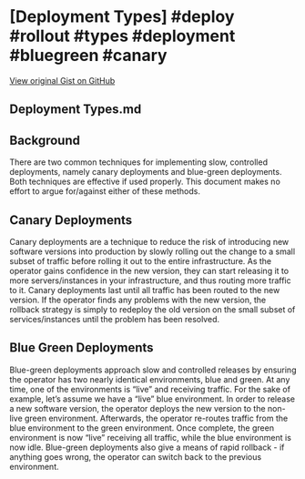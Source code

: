 # [Deployment Types] #deploy #rollout #types #deployment #bluegreen #canary

[View original Gist on GitHub](https://gist.github.com/Integralist/414fc20834cf953ee725f930e74d8acf)

## Deployment Types.md

## Background
There are two common techniques for implementing slow, controlled deployments, namely canary deployments and blue-green deployments. Both techniques are effective if used properly. This document makes no effort to argue for/against either of these methods.

## Canary Deployments
Canary deployments are a technique to reduce the risk of introducing new software versions into production by slowly rolling out the change to a small subset of traffic before rolling it out to the entire infrastructure. As the operator gains confidence in the new version, they can start releasing it to more servers/instances in your infrastructure, and thus routing more traffic to it.  Canary deployments last until all traffic has been routed to the new version. If the operator finds any problems with the new version, the rollback strategy is simply to redeploy the old version on the small subset of services/instances until the problem has been resolved.

## Blue Green Deployments
Blue-green deployments approach slow and controlled releases by ensuring the operator has two nearly identical environments, blue and green. At any time, one of the environments is “live” and receiving traffic. For the sake of example, let’s assume we have a “live” blue environment. In order to release a new software version, the operator deploys the new version to the non-live green environment. Afterwards, the operator re-routes traffic from the blue environment to the green environment. Once complete, the green environment is now “live” receiving all traffic, while the blue environment is now idle.  Blue-green deployments also give a means of rapid rollback - if anything goes wrong, the operator can switch back to the previous environment.


